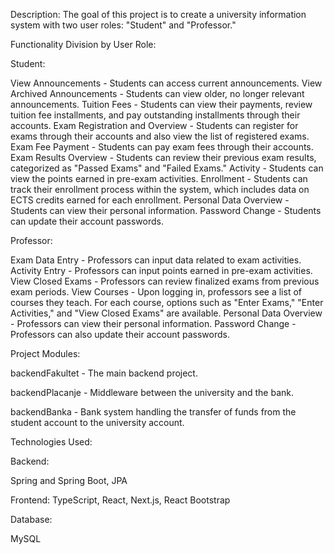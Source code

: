 
Description:
The goal of this project is to create a university information system with two user roles: "Student" and "Professor."

Functionality Division by User Role:

Student:

  View Announcements - Students can access current announcements.
  View Archived Announcements - Students can view older, no longer relevant announcements.
  Tuition Fees - Students can view their payments, review tuition fee installments, and pay outstanding installments through their accounts.
  Exam Registration and Overview - Students can register for exams through their accounts and also view the list of registered exams.
  Exam Fee Payment - Students can pay exam fees through their accounts.
  Exam Results Overview - Students can review their previous exam results, categorized as "Passed Exams" and "Failed Exams."
  Activity - Students can view the points earned in pre-exam activities.
  Enrollment - Students can track their enrollment process within the system, which includes data on ECTS credits earned for each enrollment.
  Personal Data Overview - Students can view their personal information.
  Password Change - Students can update their account passwords.
  
Professor:

  Exam Data Entry - Professors can input data related to exam activities.
  Activity Entry - Professors can input points earned in pre-exam activities.
  View Closed Exams - Professors can review finalized exams from previous exam periods.
  View Courses - Upon logging in, professors see a list of courses they teach. For each course, options such as "Enter Exams," "Enter Activities," and "View Closed Exams" are available.
  Personal Data Overview - Professors can view their personal information.
  Password Change - Professors can also update their account passwords.
  
Project Modules:

  backendFakultet - The main backend project.
  
  backendPlacanje - Middleware between the university and the bank.
  
  backendBanka - Bank system handling the transfer of funds from the student account to the university account.
  
Technologies Used:

Backend:

  Spring and Spring Boot, JPA
  
Frontend:
  TypeScript, React, Next.js, React Bootstrap
  
Database:

  MySQL
      
      
